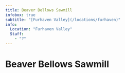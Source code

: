```yaml
---
title: Beaver Bellows Sawmill
infobox: true
subtitle: "[Furhaven Valley](/locations/furhaven)"
info:
  Location: "Furhaven Valley"
  Staff:
    - "?"
---
```


# Beaver Bellows Sawmill
